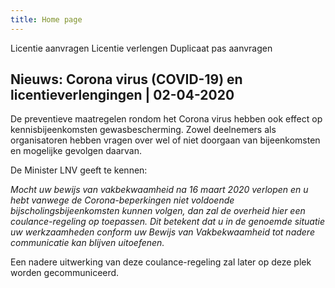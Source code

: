 ```yaml
---
title: Home page
---
```


<link-container>
<link-button to="/licenties/licentie-aanvragen">Licentie aanvragen</link-button>
<link-button to="/licenties/licentie-verlengen">Licentie verlengen</link-button>
<link-button to="/mijn-bureau-erkenningen/duplicaat-pas-aanvragen">Duplicaat pas aanvragen</link-button>
</link-container>

## Nieuws: Corona virus (COVID-19) en licentieverlengingen | 02-04-2020

De preventieve maatregelen rondom het Corona virus hebben ook effect op kennisbijeenkomsten gewasbescherming. Zowel deelnemers als organisatoren hebben vragen over wel of niet doorgaan van bijeenkomsten en mogelijke gevolgen daarvan.

De Minister LNV geeft te kennen:

*Mocht uw bewijs van vakbekwaamheid na 16 maart 2020 verlopen en u hebt vanwege de Corona-beperkingen niet voldoende bijscholingsbijeenkomsten kunnen volgen, dan zal de overheid hier een coulance-regeling op toepassen. Dit betekent dat u in de genoemde situatie uw werkzaamheden conform uw Bewijs van Vakbekwaamheid tot nadere communicatie kan blijven uitoefenen.*

Een nadere uitwerking van deze coulance-regeling zal later op deze plek worden gecommuniceerd.
